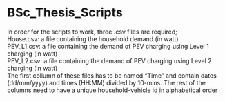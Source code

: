 # BSc_Thesis_Scripts
In order for the scripts to work, three .csv files are required;\
House.csv: a file containing the household demand (in watt)\
PEV_L1.csv: a file containing the demand of PEV charging using Level 1 charging (in watt)\
PEV_L2.csv: a file containing the demand of PEV charging using Level 2 charging (in watt)\
The first collumn of these files has to be named “Time” and contain dates (dd/mm/yyyy) and times (HH:MM) divided by 10-mins. The rest of the columns need to have a unique household-vehicle id in alphabetical order
